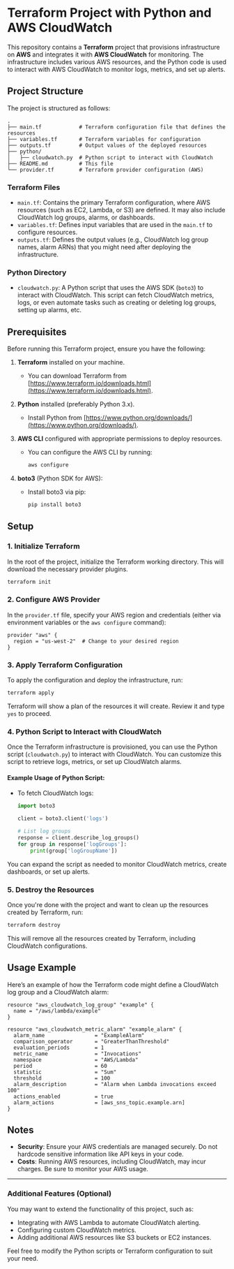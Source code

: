 # Terraform Project with Python and AWS CloudWatch

This repository contains a **Terraform** project that provisions infrastructure on **AWS** and integrates it with **AWS CloudWatch** for monitoring. The infrastructure includes various AWS resources, and the Python code is used to interact with AWS CloudWatch to monitor logs, metrics, and set up alerts.

## Project Structure

The project is structured as follows:

```
.
├── main.tf            # Terraform configuration file that defines the resources
├── variables.tf       # Terraform variables for configuration
├── outputs.tf         # Output values of the deployed resources
├── python/
│   ├── cloudwatch.py  # Python script to interact with CloudWatch
├── README.md          # This file
└── provider.tf        # Terraform provider configuration (AWS)
```

### Terraform Files

- `main.tf`: Contains the primary Terraform configuration, where AWS resources (such as EC2, Lambda, or S3) are defined. It may also include CloudWatch log groups, alarms, or dashboards.
- `variables.tf`: Defines input variables that are used in the `main.tf` to configure resources.
- `outputs.tf`: Defines the output values (e.g., CloudWatch log group names, alarm ARNs) that you might need after deploying the infrastructure.

### Python Directory

- `cloudwatch.py`: A Python script that uses the AWS SDK (`boto3`) to interact with CloudWatch. This script can fetch CloudWatch metrics, logs, or even automate tasks such as creating or deleting log groups, setting up alarms, etc.

## Prerequisites

Before running this Terraform project, ensure you have the following:

1. **Terraform** installed on your machine.
   - You can download Terraform from [https://www.terraform.io/downloads.html](https://www.terraform.io/downloads.html).
   
2. **Python** installed (preferably Python 3.x).
   - Install Python from [https://www.python.org/downloads/](https://www.python.org/downloads/).
   
3. **AWS CLI** configured with appropriate permissions to deploy resources.
   - You can configure the AWS CLI by running:
     ```bash
     aws configure
     ```

4. **boto3** (Python SDK for AWS):
   - Install boto3 via pip:
     ```bash
     pip install boto3
     ```

## Setup

### 1. **Initialize Terraform**

In the root of the project, initialize the Terraform working directory. This will download the necessary provider plugins.

```bash
terraform init
```

### 2. **Configure AWS Provider**

In the `provider.tf` file, specify your AWS region and credentials (either via environment variables or the `aws configure` command):

```hcl
provider "aws" {
  region = "us-west-2"  # Change to your desired region
}
```

### 3. **Apply Terraform Configuration**

To apply the configuration and deploy the infrastructure, run:

```bash
terraform apply
```

Terraform will show a plan of the resources it will create. Review it and type `yes` to proceed.

### 4. **Python Script to Interact with CloudWatch**

Once the Terraform infrastructure is provisioned, you can use the Python script (`cloudwatch.py`) to interact with CloudWatch. You can customize this script to retrieve logs, metrics, or set up CloudWatch alarms.

#### Example Usage of Python Script:

- To fetch CloudWatch logs:
    ```python
    import boto3

    client = boto3.client('logs')

    # List log groups
    response = client.describe_log_groups()
    for group in response['logGroups']:
        print(group['logGroupName'])
    ```

You can expand the script as needed to monitor CloudWatch metrics, create dashboards, or set up alerts.

### 5. **Destroy the Resources**

Once you're done with the project and want to clean up the resources created by Terraform, run:

```bash
terraform destroy
```

This will remove all the resources created by Terraform, including CloudWatch configurations.

## Usage Example

Here’s an example of how the Terraform code might define a CloudWatch log group and a CloudWatch alarm:

```hcl
resource "aws_cloudwatch_log_group" "example" {
  name = "/aws/lambda/example"
}

resource "aws_cloudwatch_metric_alarm" "example_alarm" {
  alarm_name                = "ExampleAlarm"
  comparison_operator       = "GreaterThanThreshold"
  evaluation_periods        = 1
  metric_name               = "Invocations"
  namespace                 = "AWS/Lambda"
  period                    = 60
  statistic                 = "Sum"
  threshold                 = 100
  alarm_description         = "Alarm when Lambda invocations exceed 100"
  actions_enabled           = true
  alarm_actions             = [aws_sns_topic.example.arn]
}
```

## Notes

- **Security**: Ensure your AWS credentials are managed securely. Do not hardcode sensitive information like API keys in your code.
- **Costs**: Running AWS resources, including CloudWatch, may incur charges. Be sure to monitor your AWS usage.

---

### Additional Features (Optional)

You may want to extend the functionality of this project, such as:

- Integrating with AWS Lambda to automate CloudWatch alerting.
- Configuring custom CloudWatch metrics.
- Adding additional AWS resources like S3 buckets or EC2 instances.

Feel free to modify the Python scripts or Terraform configuration to suit your need.
